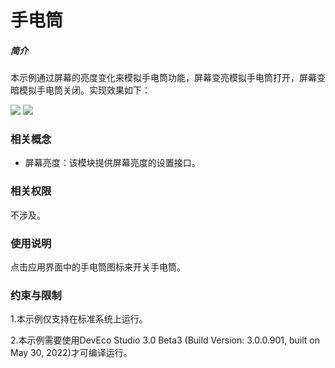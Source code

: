 # 手电筒

##### 简介

本示例通过屏幕的亮度变化来模拟手电筒功能，屏幕变亮模拟手电筒打开，屏幕变暗模拟手电筒关闭。实现效果如下：

![](screenshots/device/light.png) ![](screenshots/device/dark.png)

### 相关概念

-  屏幕亮度：该模块提供屏幕亮度的设置接口。

### 相关权限

不涉及。

### 使用说明

点击应用界面中的手电筒图标来开关手电筒。

### 约束与限制

1.本示例仅支持在标准系统上运行。

2.本示例需要使用DevEco Studio 3.0 Beta3 (Build Version: 3.0.0.901, built on May 30, 2022)才可编译运行。